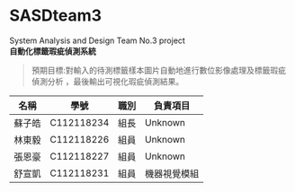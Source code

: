 # SASDteam3
System Analysis and Design Team No.3 project  
**自動化標籤瑕疵偵測系統**
>預期目標:對輸入的待測標籤樣本圖片自動地進行數位影像處理及標籤瑕疵偵測分析
，最後輸出可視化瑕疵偵測結果。

| 名稱 |  學號  | 職別 | 負責項目 |
| ----------- |----------- |----------- |----------- |
| 蘇子皓|C112118234| 組長 |Unknown|
| 林東毅|C112118226| 組員 |Unknown|
| 張恩豪|C112118227| 組員 |Unknown|
| 舒宣凱|C112118231| 組員 |機器視覺模組|
